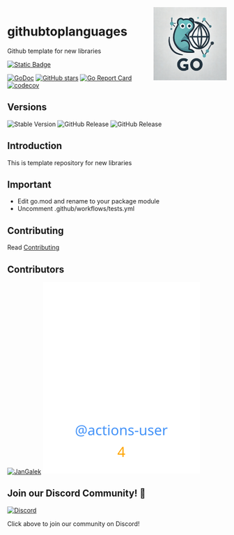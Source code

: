 <img align=right width="168" src="docs/gouef_logo.png">

# githubtoplanguages
Github template for new libraries

[![Static Badge](https://img.shields.io/badge/Github-gouef%2Fgithubtoplanguages-blue?style=for-the-badge&logo=github&link=github.com%2Fgouef%2Fgithubtoplanguages)](https://github.com/gouef/githubtoplanguages)

[![GoDoc](https://pkg.go.dev/badge/github.com/gouef/githubtoplanguages.svg)](https://pkg.go.dev/github.com/gouef/githubtoplanguages)
[![GitHub stars](https://img.shields.io/github/stars/gouef/githubtoplanguages?style=social)](https://github.com/gouef/githubtoplanguages/stargazers)
[![Go Report Card](https://goreportcard.com/badge/github.com/gouef/githubtoplanguages)](https://goreportcard.com/report/github.com/gouef/githubtoplanguages)
[![codecov](https://codecov.io/github/gouef/githubtoplanguages/branch/main/graph/badge.svg?token=YUG8EMH6Q8)](https://codecov.io/github/gouef/githubtoplanguages)

## Versions
![Stable Version](https://img.shields.io/github/v/release/gouef/githubtoplanguages?label=Stable&labelColor=green)
![GitHub Release](https://img.shields.io/github/v/release/gouef/githubtoplanguages?label=RC&include_prereleases&filter=*rc*&logoSize=diago)
![GitHub Release](https://img.shields.io/github/v/release/gouef/githubtoplanguages?label=Beta&include_prereleases&filter=*beta*&logoSize=diago)


## Introduction

This is template repository for new libraries

## Important

- Edit go.mod and rename to your package module
- Uncomment .github/workflows/tests.yml

## Contributing

Read [Contributing](CONTRIBUTING.md)

## Contributors

<div>
<span>
  <a href="https://github.com/JanGalek"><img src="https://raw.githubusercontent.com/gouef/githubtoplanguagess/refs/heads/contributors-svg/.github/contributors/JanGalek.svg" alt="JanGalek" /></a>
</span>
<span>
  <a href="https://github.com/actions-user"><img src="https://raw.githubusercontent.com/gouef/github-top-languages/refs/heads/contributors-svg/.github/contributors/actions-user.svg" alt="actions-user" /></a>
</span>
</div>

## Join our Discord Community! 🎉

[![Discord](https://img.shields.io/discord/1334331501462163509?style=for-the-badge&logo=discord&logoColor=white&logoSize=auto&label=Community%20discord&labelColor=blue&link=https%3A%2F%2Fdiscord.gg%2FwjGqeWFnqK
)](https://discord.gg/wjGqeWFnqK)

Click above to join our community on Discord!
